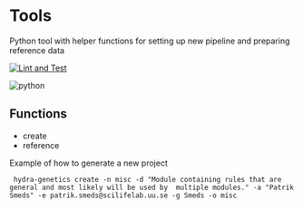 
# Tools

Python tool with helper functions for setting up new pipeline and preparing reference data

[![Lint and Test](https://github.com/hydra-genetics/tools/actions/workflows/main.yaml/badge.svg?branch=master)](https://github.com/hydra-genetics/tools/actions/workflows/main.yaml)

![python](https://img.shields.io/badge/python-3.8-blue)

## Functions

* create
* reference


Example of how to generate a new project
```
 hydra-genetics create -n misc -d "Module containing rules that are general and most likely will be used by  multiple modules." -a "Patrik Smeds" -e patrik.smeds@scilifelab.uu.se -g Smeds -o misc
```
